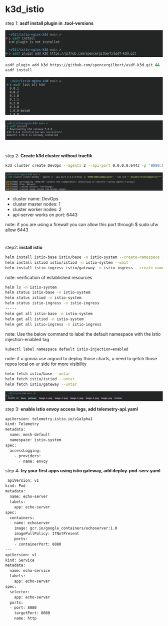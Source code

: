 # k3d_istio

step 1: **asdf install plugin in .tool-versions**

![alt text](image-3.png)

```zsh
asdf plugin add k3d https://github.com/spencergilbert/asdf-k3d.git &&
asdf install
```
![alt text](image-1.png)

![alt text](image-2.png)
#
step 2: **Create k3d cluster without traefik**

```zsh 
k3d cluster create DevOps --agents 2 --api-port 0.0.0.0:6443 -p '9080:80@loadbalancer' --k3s-arg "--disable=traefik@server:*"
```
![alt text](image-4.png)

* cluster name: DevOps
* cluster master nodes: 1
* cluster worker nodes: 2
* api-server works on port: 6443

note: if you are using a firewall you can allow this port through $ sudo ufw allow 6443
#
step2: **install istio**

```zsh 
helm install istio-base istio/base -n istio-system --create-namespace --set defaultRevision=default
helm install istiod istio/istiod -n istio-system --wait
helm install istio-ingress istio/gateway -n istio-ingress --create-namespace --wait
```
note: verification of established resources
```zsh
helm ls -n istio-system
helm status istio-base -n istio-system
helm status istiod -n istio-system
helm status istio-ingress -n istio-ingress
-----
helm get all istio-base -n istio-system
helm get all istiod -n istio-system
helm get all istio-ingress -n istio-ingress
```
note: Use the below command to label the default namespace with the Istio injection-enabled tag
```zsh 
kubectl label namespace default istio-injection=enabled
```
note: if u gonna use argocd to deploy those charts, u need to getch those repos local on ur side for more visibility
```zsh 
helm fetch istio/base --untar
helm fetch istio/istiod --untar
helm fetch istio/gateway --untar 
```
![alt text](image-5.png)

step 3: **enable istio envoy access logs, add telemetry-api.yaml**

```zsh
apiVersion: telemetry.istio.io/v1alpha1
kind: Telemetry
metadata:
  name: mesh-default
  namespace: istio-system
spec:
  accessLogging:
    - providers:
      - name: envoy
```
step 4: **try your first apps using istio gateway, add deploy-pod-serv.yaml**

```zsh
 apiVersion: v1
kind: Pod
metadata:
  name: echo-server
  labels:
    app: echo-server
spec:
  containers:
  - name: echoserver
    image: gcr.io/google_containers/echoserver:1.0
    imagePullPolicy: IfNotPresent
    ports:
    - containerPort: 8080
---
apiVersion: v1
kind: Service
metadata:
  name: echo-service
  labels:
    app: echo-server
spec:
  selector:
    app: echo-server
  ports:
  - port: 8080
    targetPort: 8080
    name: http
```





